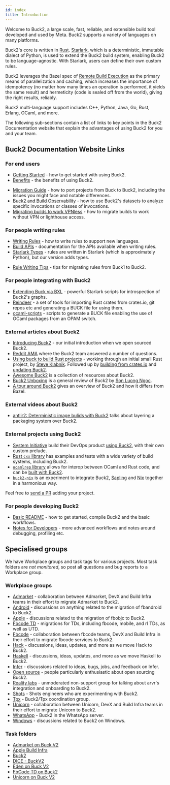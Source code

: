 ```yaml
---
id: index
title: Introduction
---
```


Welcome to Buck2, a large scale, fast, reliable, and extensible build tool
developed and used by Meta. Buck2 supports a variety of languages on many
platforms.

Buck2's core is written in [Rust](https://www.rust-lang.org/).
[Starlark](https://github.com/bazelbuild/starlark), which is a deterministic,
immutable dialect of Python, is used to extend the Buck2 build system, enabling
Buck2 to be language-agnostic. With Starlark, users can define their own custom
rules.

Buck2 leverages the Bazel spec of
[Remote Build Execution](https://bazel.build/remote/rbe) as the primary means of
parallelization and caching, which increases the importance of idempotency (no
matter how many times an operation is performed, it yields the same result) and
hermeticity (code is sealed off from the world), giving the right results,
reliably.

Buck2 multi-language support includes C++, Python, Java, Go, Rust, Erlang,
OCaml, and more.

The following sub-sections contain a list of links to key points in the Buck2
Documentation website that explain the advantages of using Buck2 for you and
your team.

## Buck2 Documentation Website Links

### For end users

- [Getting Started](getting_started.md) - how to get started with using Buck2.
- [Benefits](benefits.md) - the benefits of using Buck2.

<FbInternalOnly>

- [Migration Guide](users/migration_guide.fb.md) - how to port projects from
  Buck to Buck2, including the issues you might face and notable differences.
- [Buck2 and Build Observability](users/build_observability/observability.fb.md) -
  how to use Buck2's datasets to analyze specific invocations or classes of
  invocations.
- [Migrating builds to work VPNless](users/advanced/vpnless.fb.md) - how to
  migrate builds to work without VPN or lighthouse access.

</FbInternalOnly>

### For people writing rules

- [Writing Rules](rule_authors/writing_rules.md) - how to write rules to support
  new languages.
- [Build APIs](api/build/globals) - documentation for the APIs available when
  writing rules.
- [Starlark Types](https://github.com/facebookexperimental/starlark-rust/blob/main/docs/types.md) -
  rules are written in Starlark (which is approximately Python), but our version
  adds types.

<FbInternalOnly>

- [Rule Writing Tips](rule_authors/rule_writing_tips.fb.md) - tips for migrating
  rules from Buck1 to Buck2.

</FbInternalOnly>

### For people integrating with Buck2

- [Extending Buck via BXL](developers/bxl.md) - powerful Starlark scripts for
  introspection of Buck2's graphs.
- [Reindeer](https://github.com/facebookincubator/reindeer) - a set of tools for
  importing Rust crates from crates.io, git repos etc and generating a BUCK file
  for using them.
- [ocaml-scripts](https://github.com/facebook/ocaml-scripts) - scripts to
  generate a BUCK file enabling the use of OCaml packages from an OPAM switch.

### External articles about Buck2

- [Introducing Buck2](https://engineering.fb.com/2023/04/06/open-source/buck2-open-source-large-scale-build-system/) -
  our initial introduction when we open sourced Buck2.
- [Reddit AMA](https://old.reddit.com/r/rust/comments/136qs44/hello_rrust_we_are_meta_engineers_who_created_the/)
  where the Buck2 team answered a number of questions.
- [Using buck to build Rust projects](https://steveklabnik.com/writing/using-buck-to-build-rust-projects) -
  working through an initial small Rust project, by
  [Steve Klabnik](https://steveklabnik.com/). Followed up by
  [building from crates.io](https://steveklabnik.com/writing/using-cratesio-with-buck)
  and [updating Buck2](https://steveklabnik.com/writing/updating-buck).
- [Awesome Buck2](https://github.com/sluongng/awesome-buck2) is a collection of
  resources about Buck2.
- [Buck2 Unboxing](https://www.buildbuddy.io/blog/buck2-review/) is a general
  review of Buck2 by [Son Luong Ngoc](https://github.com/sluongng/).
- [A tour around Buck2](https://www.tweag.io/blog/2023-07-06-buck2/) gives an
  overview of Buck2 and how it differs from Bazel.

### External videos about Buck2

- [antlir2: Deterministic image bulids with Buck2](https://www.youtube.com/watch?v=Wv-ilbckSx4)
  talks about layering a packaging system over Buck2.

### External projects using Buck2

- [System Initiative](https://www.systeminit.com/) build their DevOps product
  [using Buck2](https://nickgerace.dev/post/system-initiative-the-second-wave-of-devops/#under-the-hood),
  with their own custom prelude.
- [Rust `cxx` library](https://github.com/dtolnay/cxx) has examples and tests
  with a wide variety of build systems, including Buck2.
- [`ocamlrep` library](https://github.com/facebook/ocamlrep) allows for interop
  between OCaml and Rust code, and can be
  [built with Buck2](https://github.com/facebook/ocamlrep/blob/main/README-BUCK.md).
- [`buck2-nix`](https://github.com/thoughtpolice/buck2-nix) is an experiment to
  integrate Buck2, [Sapling](https://sapling-scm.com) and
  [Nix](https://nixos.org) together in a harmonious way.

Feel free to
[send a PR](https://github.com/facebook/buck2/edit/main/docs/index.md) adding
your project.

<FbInternalOnly>

### For people developing Buck2

- [Basic README](https://www.internalfb.com/code/fbsource/fbcode/buck2/README.md) -
  how to get started, compile Buck2 and the basic workflows.
- [Notes for Developers](developers/developers.fb.md) - more advanced workflows
  and notes around debugging, profiling etc.

## Specialised groups

We have Workplace groups and task tags for various projects. Most task folders
are _not monitored_, so post all questions and bug reports to a Workplace group.

### Workplace groups

- [Admarket](https://fb.workplace.com/groups/2011248092366093) - collaboration
  between Admarket, DevX and Build Infra teams in their effort to migrate
  Admarket to Buck2.
- [Android](https://fb.workplace.com/groups/4318511658259181) - discussions on
  anything related to the migration of fbandroid to Buck2.
- [Apple](https://fb.workplace.com/groups/305599448025888/) - discussions
  related to the migration of fbobjc to Buck2.
- [Fbcode TD](https://fb.workplace.com/groups/603286664133355/) - migrations for
  TDs, including fbcode, mobile, and rl TDs, as well as UTD.
- [Fbcode](https://fb.workplace.com/groups/1080276222750085) - collaboration
  between fbcode teams, DevX and Build Infra in their effort to migrate fbcode
  services to Buck2.
- [Hack](https://fb.workplace.com/groups/496546384752884) - discussions, ideas,
  updates, and more as we move Hack to Buck2.
- [Haskell](https://fb.workplace.com/groups/202582585277200/) - discussions,
  ideas, updates, and more as we move Haskell to Buck2.
- [Infer](https://fb.workplace.com/groups/601798364244831/) - discussions
  related to ideas, bugs, jobs, and feedback on Infer.
- [Open source](https://fb.workplace.com/groups/3434452653448246) - people
  particularly enthusiastic about open sourcing Buck2.
- [Reality labs](https://fb.workplace.com/groups/930797200910874/) - unmoderated
  non-support group for talking about arvr's integration and onboarding to
  Buck2.
- [Shots](https://fb.workplace.com/groups/4899204743424118) - Shots engineers
  who are experimenting with Buck2.
- [Tpx](https://fb.workplace.com/groups/900436963938958/) - Buck2/Tpx
  coordination group.
- [Unicorn](https://fb.workplace.com/groups/503973410692177) - collaboration
  between Unicorn, DevX and Build Infra teams in their effort to migrate Unicorn
  to Buck2.
- [WhatsApp](https://fb.workplace.com/groups/whatsapp.buck2) - Buck2 in the
  WhatsApp server.
- [Windows](https://fb.workplace.com/groups/580747310463852/) - discussions
  related to Buck2 on Windows.

### Task folders

- [Admarket on Buck V2](https://www.internalfb.com/tasks?q=163089765955500)
- [Apple Build Infra](https://www.internalfb.com/tasks?q=1710478139132259)
- [Buck2](https://www.internalfb.com/tasks?q=446583836738538)
- [DICE - BuckV2](https://www.internalfb.com/tasks?q=413466250534831)
- [Eden on Buck V2](https://www.internalfb.com/tasks?q=406698320868619)
- [FbCode TD on Buck2](https://www.internalfb.com/tasks?q=980682532796984)
- [Unicorn on Buck V2](https://www.internalfb.com/tasks?q=262220628906648)

</FbInternalOnly>
